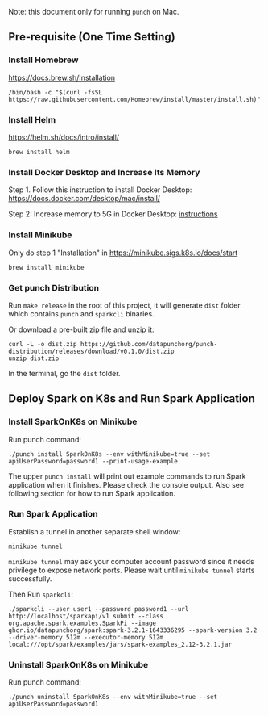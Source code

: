 Note: this document only for running `punch` on Mac.

## Pre-requisite (One Time Setting)

### Install Homebrew

https://docs.brew.sh/Installation

```
/bin/bash -c "$(curl -fsSL https://raw.githubusercontent.com/Homebrew/install/master/install.sh)"
```

### Install Helm

https://helm.sh/docs/intro/install/

```
brew install helm
```

### Install Docker Desktop and Increase Its Memory

Step 1. Follow this instruction to install Docker Desktop: https://docs.docker.com/desktop/mac/install/

Step 2: Increase memory to 5G in Docker Desktop: [instructions](docs/IncreaseDockerMemory.md)

### Install Minikube

Only do step 1 "Installation" in https://minikube.sigs.k8s.io/docs/start

```
brew install minikube
```

### Get punch Distribution

Run `make release` in the root of this project, it will generate `dist` folder which contains `punch` and `sparkcli` binaries.

Or download a pre-built zip file and unzip it:
```
curl -L -o dist.zip https://github.com/datapunchorg/punch-distribution/releases/download/v0.1.0/dist.zip
unzip dist.zip
```

In the terminal, go the `dist` folder.

## Deploy Spark on K8s and Run Spark Application

### Install SparkOnK8s on Minikube

Run punch command:

```
./punch install SparkOnK8s --env withMinikube=true --set apiUserPassword=password1 --print-usage-example
```

The upper `punch install` will print out example commands to run Spark application when it finishes. 
Please check the console output. Also see following section for how to run Spark application.

### Run Spark Application

Establish a tunnel in another separate shell window:

```
minikube tunnel
```

`minikube tunnel` may ask your computer account password since it needs privilege to expose network ports. Please 
wait until `minikube tunnel` starts successfully.

Then Run `sparkcli`:

```
./sparkcli --user user1 --password password1 --url http://localhost/sparkapi/v1 submit --class org.apache.spark.examples.SparkPi --image ghcr.io/datapunchorg/spark:spark-3.2.1-1643336295 --spark-version 3.2 --driver-memory 512m --executor-memory 512m local:///opt/spark/examples/jars/spark-examples_2.12-3.2.1.jar
```

### Uninstall SparkOnK8s on Minikube

Run punch command:

```
./punch uninstall SparkOnK8s --env withMinikube=true --set apiUserPassword=password1
```
